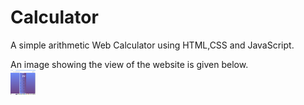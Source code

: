 # Calculator
A simple arithmetic  Web Calculator using HTML,CSS and JavaScript.
<p>
An image showing the view of the website is given below.<br>
<img src="https://github.com/Jyoti-Chaurasia/Calculator/blob/main/Calculator.png" alt="Calculator Image" width="40" height="40"/>
</p>
